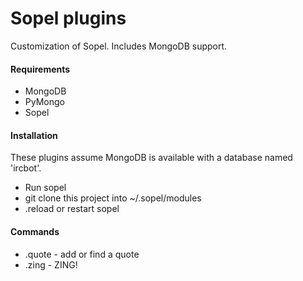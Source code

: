 Sopel plugins
=============
Customization of Sopel.  Includes MongoDB support.

#### Requirements ####
* MongoDB
* PyMongo
* Sopel

#### Installation ####
These plugins assume MongoDB is available with a database named 'ircbot'.

* Run sopel
* git clone this project into ~/.sopel/modules
* .reload or restart sopel

#### Commands ####
* .quote - add or find a quote
* .zing - ZING!

